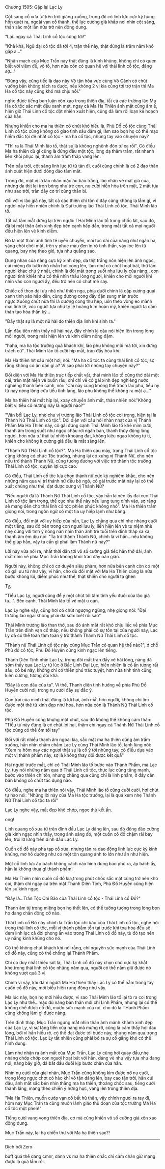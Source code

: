 




Chương 1505: Gặp lại Lạc Ly


Cột sáng cổ xưa từ trên trời giáng xuống, trong đó có linh lực cực kỳ hùng hồn quét ra, ngoài vạn cổ thành, thế lực cường giả khắp nơi nhìn cột sáng, thần sắc một lần nữa trở nên động dung.

"Lại..ngay cả Thái Linh cổ tộc cũng tới!"

"Khà khà, Ngũ đại cổ tộc đã tới 4, trận thế này, thật đúng là trăm năm khó gặp a..."

"Nhân mạch của Mục Trần này thật đúng là kinh khủng, không chỉ có quen biết với viêm đế, võ tổ, hơn nữa còn có quan hệ với thái linh cổ tộc, đáng sợ..."

"Đúng vậy, cũng tiếc là dạo này Vô tận hỏa vực cùng Võ Cảnh có chút vướng bận không tách ra được, nếu không 2 vị kia cũng tới trợ trận thì Ma Ha cổ tộc này cũng khó mà chịu nổi."

nghe được tiếng bàn luận xôn xao trong thiên địa, tất cả các trưởng lão Ma Ha cổ tộc sắc mặt đều xanh mét, ngay cả Ma Ha Thiên ánh mắt cũng âm ế, hiện giờ Thái Linh cổ tộc đột nhiên xuất hiện, cũng đã làm rối loạn kế hoạch của hắn.

Nhưng khiến cho ma ha thiên có chút khỏ hiểu là, Phù Đồ cổ tộc cùng Thái Linh cổ tộc cũng không có giao tình sâu đậm gì, làm sao bọn họ có thể mạo hiểm đắc tội đệ nhất cổ tộc - ma ha cổ tộc, nhúng tay vào chuyện này?

"Thì ra là Thái Minh lão tổ, thật sự là không nghênh đón từ xa rồi". Có điều Ma ha thiên dù gì cũng là đứng đầu một tộc, lòng dạ thâm trầm, rất nhanh liền khôi phục lại, thanh âm trầm thấp vang lên.

Trên bầu trời, cột sáng linh lực từ từ tản đi, cuối cùng chính là có 2 đạo thân ảnh xuất hiện dưới đông đảo tầm mắt.

Trong đó, một vị là lão nhân mặc áo bào trắng, lão nhân vẻ mặt già nua, nhưng da thịt lại trơn bóng như trẻ con, nụ cười hiền hòa trên mặt, 2 mắt tựa như sao trời, tràn đầy cơ trí cùng thần bí.

đối với vị lão giả này, tất cả các thiên chí tôn ở đây cũng không lạ lẫm gì, vì người này hiển nhiên chính là Đại trưởng lão Thái Linh cổ tộc, Thái Minh lão tổ.

Tất cả tầm mắt dừng lại trên người THái Minh lão tổ trong chốc lát, sau đó, đã bị một thân ảnh xinh đẹp bên cạnh hấp dẫn, trong mắt tất cả mọi người đều hiện lên vẻ kinh diễm.

Đó là một thân ảnh tinh tế uyển chuyển, mái tóc dài của nàng như ngân hà, sáng chỏi chói mắt, trên y phục màu đen in rõ tinh thần, váy lóe lên tử quang, bay nhẹ theo gió, tựa như quầng sao.

Dung nhan của nàng cực kỳ xinh đẹp, da thịt trắng nõn hiện lên ánh ngọc, cái miệng đỏ tươi nhỏ nhắn hơi cong lên, làm như có chút hoạt bát, thứ làm người khác chú ý nhất, chính là đôi mắt trong suốt như lưu ly của nàng,, con ngươi tinh khiết như có thể nhìn thấu lòng người, khiến cho mỗi người khi nhìn vào con ngươi ấy, đều trở nên có chút mẽ say.

Chiếc cổ thon dài ưu nhã như thiên nga, phía dưới chính là cặp xương quai xanh tinh xảo hấp dẫn, cùng đường cong đầy đặn sung mãn trước ngực.Xuống chút nữa thì là đường cong thu hẹp, uốn theo vòng eo mảnh mai tinh tế, vóc người tựa như tỷ lệ hoàng kim hoàn mỹ, khiến người ta cảm thán tạo hóa thần kỳ...

"Đây thật sự là một nữ hài do thiên địa linh khí sinh ra."

Lần đầu tiên nhìn thấy nữ hài này, đây chính là câu nói hiện lên trong lòng mỗi người, trong mắt hiện lên vẻ kinh diễm nồng đậm.

"haha, ma ha tộc trưởng quá khách khí, lão phu không mời mà tới, xin đừng trách cứ". Thái Minh lão tổ cười híp mắt, tràn đầy hòa khí.

Ma Ha thiên hít sâu một hơi, nói: "Ma ha cổ tộc ta cùng thái linh cổ tộc, sợ rằng không có ân oán gì a? Vì sao phải tới nhúng tay chuyện này?"

Đối diện với Ma Ha thiên trực tiếp chất vất, thái minh lão tổ cũng thở dài một cái, trên mặt hiện vẻ buồn rầu, chỉ chỉ về cô gái xinh đẹp nghiêng nước nghiêng thành bên cạnh, nói: "Cái này cũng không thể trách lão phu, tiểu ny tử này nóng lòng cứu tiểu tình lang, lão phu không thể không ra mặt a..."

Ma ha thiên hai mắt híp lại, xoay chuyển ánh mắt, thản nhiên nói:"Không biết vị tiều cô nương này là người nào?"

"Vãn bối Lạc Ly, nhờ chư vị trưởng lão Thái Linh cổ tộc coi trọng, hiện tại là Thánh Nữ Thái Linh cổ tộc". Đối diện với câu hỏi nhàn nhạt của vị Thánh Phẩm Ma Ha Thiên này, cô gái đứng cạnh Thái Minh lão tổ khẽ mỉm cười, thanh âm trong suốt như ngọc châu rơi ngân bàn, thanh thúy động lòng người, hơn nữa tư thái tự nhiên khoáng đạt, không kiêu ngạo không tự ti, khiến cho không ít cường giả đều là mắt sáng lên.

"Thánh Nữ THái Linh cổ tộc?". Ma Ha thiên cau mày, trong Thái Linh cổ tộc cũng không có chức Tộc trường, nhưng lại có xưng vị Thánh Nữ, cho nên nếu trở thành Thánh Nữ, cũng tương đương với việc trở thành tộc trưởng Thái Linh cổ tộc, quyền lợi cực cao.

Có điều, Thái Linh cổ tộc lựa chọn thánh nữ cực kỳ nghiêm khắc, cho nên những năm qua vị trí thánh nữ đều bỏ ngỏ, cô gái trước mắt này lại có thể xuất chúng như thế, đạt được xưng vị Thánh Nữ?

"Nếu ngươi đã là Thánh Nữ Thái Linh cổ tộc, vậy hẳn là nên lấy đại cục Thái Linh cổ tộc làm trọng, thế cục như thế này nếu lung tung dính vào, sợ rằng sẽ mang đến cho thái linh cổ tộc phiền phức không nhỏ". Ma Ha thiên trầm giọng nói, trong ngôn ngữ có một tia uy hiếp lạnh như băng.

Có điều, đối mặt với uy hiếp của hắn, Lạc Ly chẳng qua chỉ nhẹ nhàng cười một tiếng, sau đó bên trong con ngươi lưu ly, liền hiện lên vẻ tư niệm nhè nhẹ cùng với tình ý nồng nàn nhìn thân ảnh trẻ tuổi trên đỉnh tháp xa xa, thanh âm êm dịu nói: "Ta trở thành Thánh Nữ, chính là vì hắn...nếu không thể giúp hắn, vậy ta cần gì phải làm Thánh nữ này?"

Lời này vừa nói ra, nhất thời dẫn tới vô số cường giả tiếc hận thở dài, ánh mắt nhìn về phía Mục Trần không khỏi tràn đầy oán giận.

Người này, không chỉ có cơ duyên siêu phàm, hơn nữa bên cạnh còn có một cô gái ưu tú như vậy, vì hắn, cho dù đối mặt với Ma Ha Thiên cũng là nửa bước không lùi, diễm phúc như thế, thật khiến cho người ta ghen

Tỵ.

"Tiểu Lạc Ly, ngươi cũng để ý một chút tới tâm tình yếu đuối của lão già ta...". Bên cạnh, Thái Minh lão tổ vẻ mặt u oán.

Lạc Ly nghe vậy, cũng hơi có chút ngượng ngùng, nhẹ giọng nói: "Đại trường lão ngài không phải đã sớm biết rồi sao"

Thái Minh trưởng lão than thở, sau đó ánh mắt rất khó chịu liếc về phía Mục Trần trên đỉnh vạn cổ tháp, nếu không phải có sự tồn tại của người này, Lạc Ly đã có thể toàn tâm toàn ý trờ thành Thánh Nữ Thái Linh cổ tộc.

"Thánh nữ Thái Linh cổ tộc này cùng Mục Trần có quan hệ thế nào?", ớ chỗ Phù đồ cổ tộc, Phù Đồ Huyền cũng kinh ngạc lẽn tiếng.

Thanh Diên Tịnh nhìn Lạc Ly, trong đôi mắt tràn đầy vẻ hài lòng, nàng đã sớm thắy qua Lạc Ly từ lúc ở Bắc Linh Đại Lục, hiển nhiên là có ấn tượng rất sâu, cô bé này, không chỉ có thiên phú trác tuyệt, hơn nữa tính tình cũng kiên cường, tương đối khá.

"Đây là con dâu của ta". Vì thế, Thanh diên tịnh hướng về phía Phù Đồ Huyền cười nói, trong nụ cười đầy sự đắc ý.

Con trai của mình thật đúng là lợi hại, ánh mắt hơn người, không chỉ tìm được một thê tử xinh đẹp như hoa, hơn nữa còn là Thánh Nữ Thái Linh cổ tộc.

Phù Đồ Huyền cũng khựng một chút, sau đó không thề không cảm thán: "Tiểu tử này đúng là có chút lợi hại, thậm chí ngay cả Thánh Nữ Thái Linh cổ tộc cũng có thể ôm tới tay"

Đối với rất nhiều thanh âm ngoài kia, sắc mặt ma ha thiên cũng âm trầm xuống, hắn nhìn chằm chằm Lạc Ly cùng Thái Minh lão tổ, lạnh lùng nói: "Xem ra hôm nay các ngươi thật sự là cố ý tới nhúng tay, có điều dựa vào một vị thánh phẩm này, sợ là không thay đổi được kết quả"

Hai người trước mắt, chỉ có Thái Minh lão tổ bước vào Thánh Phẩm, mà Lạc Ly, tuy nói những năm qua ở Thái Linh cổ tộc, thực lực cũng tăng mạnh, bước vào thiên chí tôn, nhưng chẳng qua cũng chỉ là linh phẩm, ở đây căn bản không cỏ chút tác dụng nào.

Có điều, nghe ma ha thiên nói vậy, Thái Minh lão tổ cũng cười cười, hơi chút tự hào nói: "Những lời này của Ma Ha tộc trưởng, lại là quá xem nhẹ Thánh Nữ Thái Linh cổ tộc ta rồi"

Lạc Ly nghe vậy, mắt đẹp khẽ chớp, ngọc thủ kết ấn.

ong!

Linh quang cổ xưa từ trên đỉnh đầu Lạc Ly dâng lên, sau đó đông đảo cường giả kinh ngạc nhìn thấy, trong ánh sáng đó, một cuốn cổ đồ chậm rãi bay lên, trôi lơ lửng trên đỉnh đầu Lạc Ly.

Cuốn cổ đồ này pha tạp cổ xưa, nhưng tản ra dao động linh lực cực kỳ kinh khủng, mơ hồ dường như có một tôn quang ảnh to lớn như ẩn như hiện.

Một cỗ linh lực áp bách không cách nào hình dung bao phủ ra, áp bách ấy, hẳn lả không thua gì thánh phẩm!

Ma Ha Thiên nhìn cuốn cổ đồ kia,trong phút chốc sắc mặt cũng trở nên khó coi, thậm chí ngay cả trên mặt Thanh Diên Tịnh, Phù Đồ Huyền cũng hiện lên sự kinh ngạc.

"Đây là...Trấn Tộc Chi Bảo của Thái Linh cổ tộc - Thái Linh cổ Đồ?"

Thanh âm từ trong miệng bọn họ thốt lên, có thể tưởng tượng trong lòng bọn họ đang chấn động cỡ nào.

Thái Linh cổ Đồ này chính là Trấn tộc chi bảo của Thái Linh cổ tộc, nghe nói trong thái linh cổ tộc, mỗi vị thánh phẩm tồn tại trước khi tọa hóa đều sẽ đem linh lực cả đời phong ấn vào trong Thái Linh cổ đồ này, từ đó tạo nên uy năng kinh khủng cho nó.

Có thể không chút khách khí nói rằng, chỉ nguyên sức mạnh của Thái Linh cổ đồ này, cũng có thể chống lại Thánh Phẩm.

Chỉ có duy nhất thiếu sót là, Thái Linh cổ đồ này chọn chủ cực kỳ khắt khe,trong thái linh cổ tộc những năm qua, người có thể nắm giữ được nó không vượt quá 3 vị.

Chính vì vậy, khi đám người Ma Ha thiên thấy Lạc Ly có thể nắm trong tay cuốn cổ đồ này, mới biểu hiện rung động như vậy.

Mà lúc này, bọn họ mới hiểu được, vì sao Thái Minh lão tổ lại tỏ ra coi trọng Lạc Ly như thế...mặc dù nàng bản thân mới chỉ Linh Phẩm, nhưng lại có thể khống chế được cổ đồ, mượn sức mạnh của nó, cho dù là THánh Phẩm cũng không làm gì được nàng.

Trên đỉnh tháp, Mục Trần ngưng mắt nhìn thân ảnh mảnh khảnh xinh đẹp của Lạc Ly, vì sự tăng tiến của nàng mà mừng rỡ, cũng là cảm thấy hơi đau lòng, bởi vì hắn hiểu rõ, có thể đạt được tới bước này, nhưng năm qua trong Thái Linh cổ tộc, Lạc Ly tất nhiên cũng phải bỏ ra sự cố gắng khó có thể hình dung.

Làm như nhận ra ánh mắt của Mục Trần, Lạc Ly cũng hơi quay đầu,nhẹ nhàng chớp chớp con ngươi hoạt bát với hắn, dáng vẻ như vậy tựa như đang nói, nàng bây giờ, đã bắt đầu đuổi kịp bước chân của hắn.

Nhìn nụ cười của giai nhân, Mục Trần cũng không kìm được nở nụ cười, trong lồng ngực chợt có hào khí vô tận dâng lên, bay cao tận trời, hắn cúi đầu, ánh mắt sắc bén nhìn thẳng ma ha thiên, thoáng chốc sau, tiếng cười thanh láng, mang theo chiến ý hừng hực, vang lên trong thiên địa.

"Ma Ha Thiên, muốn cướp vạn cổ bất hủ thân, vậy chính ngươi ra tay đi, hôm nay Mục Trần ta cũng muốn lãnh giáo thủ đoạn của tộc trưởng Ma Ha cổ tộc một phen!"

Tiếng cười vang vọng thiên địa, cơ mà cũng khiến vô số cường giả xôn xao động dung.

Mục Trần này, lại hạ chiến thư với Ma ha thiên sao?!

***

Dịch bởi Zero

buff quá thể đáng cmnr, đánh vs ma ha thiên chắc chỉ cầm chân giữ mạng được là quá lắm rồi.




